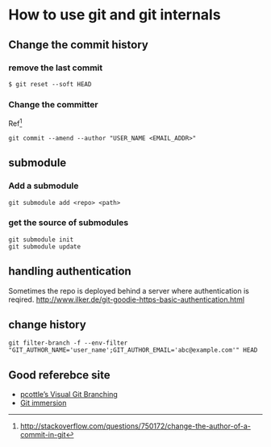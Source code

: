 # How to use git and git internals

## Change the commit history

### remove the last commit

```
$ git reset --soft HEAD
```

### Change the committer

Ref[^1]

```
git commit --amend --author "USER_NAME <EMAIL_ADDR>"
```

## submodule

### Add a submodule

```
git submodule add <repo> <path>
```

### get the source of submodules

```
git submodule init
git submodule update
```

## handling authentication

Sometimes the repo is deployed behind a server where authentication is reqired.
http://www.ilker.de/git-goodie-https-basic-authentication.html


## change history

```
git filter-branch -f --env-filter "GIT_AUTHOR_NAME='user_name';GIT_AUTHOR_EMAIL='abc@example.com'" HEAD
```

## Good referebce site

- [pcottle’s Visual Git Branching ](http://pcottle.github.io/learnGitBranching/)
- [Git immersion](http://gitimmersion.com/index.html)

[^1]: http://stackoverflow.com/questions/750172/change-the-author-of-a-commit-in-git
